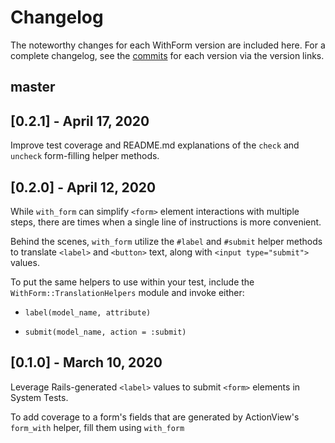 # Changelog

The noteworthy changes for each WithForm version are included
here. For a complete changelog, see the [commits] for each version via the
version links.

[commits]: https://github.com/seanpdoyle/with_form/commits/master

## master

## [0.2.1] - April 17, 2020

Improve test coverage and README.md explanations of the `check` and `uncheck`
form-filling helper methods.

## [0.2.0] - April 12, 2020

While `with_form` can simplify `<form>` element interactions with multiple
steps, there are times when a single line of instructions is more convenient.

Behind the scenes, `with_form` utilize the `#label` and `#submit` helper
methods to translate `<label>` and `<button>` text, along with `<input
type="submit">` values.

To put the same helpers to use within your test, include the
`WithForm::TranslationHelpers` module and invoke either:

* `label(model_name, attribute)`

* `submit(model_name, action = :submit)`


## [0.1.0] - March 10, 2020

Leverage Rails-generated `<label>` values to submit `<form>` elements in System
Tests.

To add coverage to a form's fields that are generated by ActionView's
`form_with` helper, fill them using `with_form`
